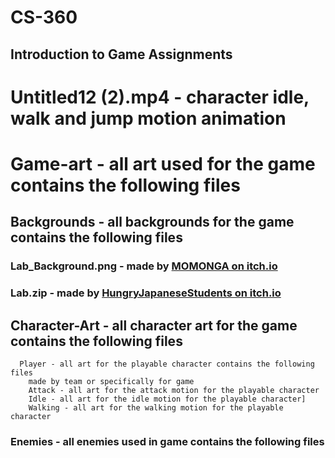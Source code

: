 # CS-360
## Introduction to Game Assignments

# Untitled12 (2).mp4 - character idle, walk and jump motion animation
# Game-art - all art used for the game contains the following files
  ## Backgrounds - all backgrounds for the game contains the following files
  ### Lab_Background.png - made by [MOMONGA on itch.io](https://itch.io/profile/momongaa)
  ### Lab.zip - made by [HungryJapaneseStudents on itch.io](https://hungryjapanesestudents.itch.io)
  ## Character-Art - all character art for the game contains the following files
      Player - all art for the playable character contains the following files  
        made by team or specifically for game
        Attack - all art for the attack motion for the playable character 
        Idle - all art for the idle motion for the playable character]
        Walking - all art for the walking motion for the playable character
### Enemies - all enemies used in game contains the following files  
